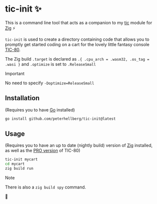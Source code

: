 # tic-init :sparkles:

This is a command line tool that acts as a companion to my
[tic](https://github.com/peterhellberg/tic) module
for [Zig](https://ziglang.org/) :zap:

`tic-init` is used to create a directory containing code that
allows you to promptly get started coding on a cart for the
lovely little fantasy console [TIC-80](https://tic80.com/).

The Zig build `.target` is declared as `.{ .cpu_arch = .wasm32, .os_tag = .wasi }`
and `.optimize` is set to `.ReleaseSmall`

> [!Important]
> No need to specify `-Doptimize=ReleaseSmall`

## Installation

(Requires you to have [Go](https://go.dev/) installed)

```sh
go install github.com/peterhellberg/tic-init@latest
```

## Usage

(Requires you to have an up to date (nightly build) version of
[Zig](https://ziglang.org/download/#release-master) installed,
as well as the [PRO version](https://nesbox.itch.io/tic80) of TIC-80)

```sh
tic-init mycart
cd mycart
zig build run
```

> [!Note]
> There is also a `zig build spy` command.

:seedling:
